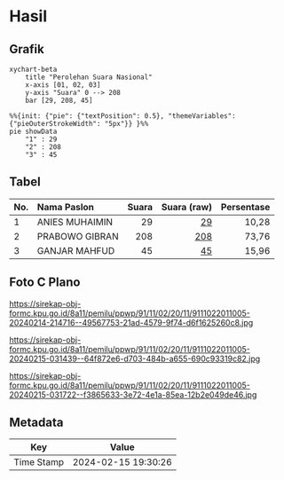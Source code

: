 # Hasil

## Grafik

```mermaid
xychart-beta
    title "Perolehan Suara Nasional"
    x-axis [01, 02, 03]
    y-axis "Suara" 0 --> 208
    bar [29, 208, 45]
```

```mermaid
%%{init: {"pie": {"textPosition": 0.5}, "themeVariables": {"pieOuterStrokeWidth": "5px"}} }%%
pie showData
    "1" : 29
    "2" : 208
    "3" : 45
```

## Tabel

| No. | Nama Paslon    | Suara | Suara (raw) | Persentase |
|:--- |:-------------- | -----:| -----------:| ----------:|
| 1   | ANIES MUHAIMIN | 29    | [29][p-1]   | 10,28      |
| 2   | PRABOWO GIBRAN | 208   | [208][p-2]  | 73,76      |
| 3   | GANJAR MAHFUD  | 45    | [45][p-3]   | 15,96      |


[p-1]: https://github.com/gigit-pemilu/pemilu-2024/blob/main/pilpres/hitung-suara/sub/91-papua/sub/11-keerom/sub/02-arso/sub/2011-asyaman/sub/005-tps/sub/paslon-1.txt
[p-2]: https://github.com/gigit-pemilu/pemilu-2024/blob/main/pilpres/hitung-suara/sub/91-papua/sub/11-keerom/sub/02-arso/sub/2011-asyaman/sub/005-tps/sub/paslon-2.txt
[p-3]: https://github.com/gigit-pemilu/pemilu-2024/blob/main/pilpres/hitung-suara/sub/91-papua/sub/11-keerom/sub/02-arso/sub/2011-asyaman/sub/005-tps/sub/paslon-3.txt

## Foto C Plano

https://sirekap-obj-formc.kpu.go.id/8a11/pemilu/ppwp/91/11/02/20/11/9111022011005-20240214-214716--49567753-21ad-4579-9f74-d6f1625260c8.jpg

https://sirekap-obj-formc.kpu.go.id/8a11/pemilu/ppwp/91/11/02/20/11/9111022011005-20240215-031439--64f872e6-d703-484b-a655-690c93319c82.jpg

https://sirekap-obj-formc.kpu.go.id/8a11/pemilu/ppwp/91/11/02/20/11/9111022011005-20240215-031722--f3865633-3e72-4e1a-85ea-12b2e049de46.jpg


## Metadata

| Key        | Value               |
| ---------- | ------------------- |
| Time Stamp | 2024-02-15 19:30:26 |



